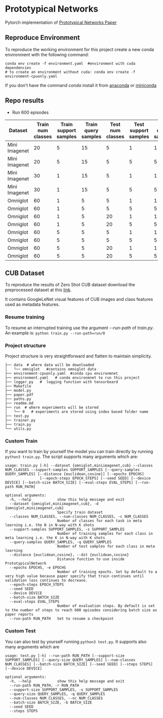 # Prototypical Networks
Pytorch implementation of [Prototypical Networks Paper](https://arxiv.org/abs/1703.05175)
## Reproduce Environment

To reproduce the working environment for this project 
create a new conda environment with the following command:

    conda env create -f environment.yaml  #environment with cuda dependencies
    # to create an environment without cuda: conda env create -f environment-cpuonly.yaml

If you don't have the command _conda_ install it  from
[anaconda](https://www.anaconda.com/) or [miniconda](https://conda.io/miniconda.html)

## Repo results

- Run 600 episodes


| Dataset       | Train num classes | Train support samples | Train query samples | Test num classes | Test support samples | Test query samples | Test accuracy | Test loss |
|---------------|-------------------|-----------------------|---------------------|------------------|----------------------|--------------------|---------------|-----------|
| Mini Imagenet | 20                | 5                     | 15                  | 5                | 1                    | 1                  | 41.36%        | 41.76     |
| Mini Imagenet | 20                | 5                     | 15                  | 5                | 5                    | 5                  | 64.92%        | 14.64     |
| Mini Imagenet | 30                | 1                     | 15                  | 5                | 1                    | 1                  | 45.02%        | 21.26     |
| Mini Imagenet | 30                | 1                     | 15                  | 5                | 5                    | 5                  | 60.55%        | 17.75     |
| Omniglot      | 60                | 1                     | 5                   | 5                | 1                    | 1                  | 98.73%        | 0.81      |
| Omniglot      | 60                | 1                     | 5                   | 5                | 5                    | 5                  | 99.67%        | 0.22      |
| Omniglot      | 60                | 1                     | 5                   | 20               | 1                    | 1                  | 95.74%        | 2.65      |
| Omniglot      | 60                | 1                     | 5                   | 20               | 5                    | 5                  | 99.01%        | 0.61      |
| Omniglot      | 60                | 5                     | 5                   | 5                | 1                    | 1                  | 97.79%        | 1.77      |
| Omniglot      | 60                | 5                     | 5                   | 5                | 5                    | 5                  | 99.65%        | 0.28      |
| Omniglot      | 60                | 5                     | 5                   | 20               | 1                    | 1                  | 93.55%        | 5.15      |
| Omniglot      | 60                | 5                     | 5                   | 20               | 5                    | 5                  | 98.84%        | 0.79      |

## CUB Dataset

To reproduce the results of Zero Shot CUB dataset download the preprocessed dataset
at this [link](https://mega.nz/file/iDpXCCaL#j5AI-LKKJqgygjIsWtBN1Ow_-yDs1f36Ki8PHtesgB0).

It contains GoogleLeNet visual features of CUB images and class features 
used as metadata features.


### Resume training

To resume an interrupted training use the argument _--run-path_ of _train.py_. 
An example is: `python train.py --run-path=run/0`

### Project structure

Project structure is very straightforward and flatten to maintain simplicity.

    ├── data  # where data will be downloaded
    │   └── omniglot   #contains omniglot data
    ├── environment-cpuonly.yaml  #conda cpu environmnet
    ├── environment.yaml   # conda environmnet to run this project
    ├── logger.py   #  logging function with tensorboard
    ├── Makefile   
    ├── model.py
    ├── paper.pdf
    ├── paths.py
    ├── readme.md
    ├── run  # where experiments will be stored 
    │   └── 0   # experiments are stored using index based folder name
    ├── test.py
    ├── trainer.py
    ├── train.py
    └── utils.py


### Custom Train 
If you want to train by yourself the model you can train directly by running `python3 train.py`.
The script supports many arguments which are:
    
    usage: train.py [-h] --dataset {omniglot,miniimagenet,cub} --classes NUM_CLASSES --support-samples SUPPORT_SAMPLES [--query-samples QUERY_SAMPLES] [--distance {euclidean,cosine}] [--epochs EPOCHS]
                    [--epoch-steps EPOCH_STEPS] [--seed SEED] [--device DEVICE] [--batch-size BATCH_SIZE] [--eval-steps EVAL_STEPS] [--run-path RUN_PATH]
    
    optional arguments:
      -h, --help            show this help message and exit
      --dataset {omniglot,miniimagenet,cub}, -d {omniglot,miniimagenet,cub}
                            Specify train dataset
      --classes NUM_CLASSES, --num-classes NUM_CLASSES, -c NUM_CLASSES
                            Number of classes for each task in meta learning i.e. the N in N-way with K shots
      --support-samples SUPPORT_SAMPLES, -s SUPPORT_SAMPLES
                            Number of training samples for each class in meta learning i.e. the K in N-way with K shots
      --query-samples QUERY_SAMPLES, -q QUERY_SAMPLES
                            Number of test samples for each class in meta learning
      --distance {euclidean,cosine}, --dst {euclidean,cosine}
                            Distance function to use inside PrototypicalNetwork
      --epochs EPOCHS, -e EPOCHS
                            Number of training epochs. Set by default to a very high value because paper specify that train continues until validation loss continues to decrease.
      --epoch-steps EPOCH_STEPS
      --seed SEED
      --device DEVICE
      --batch-size BATCH_SIZE
      --eval-steps EVAL_STEPS
                            Number of evaluation steps. By default is set to the number of steps to reach 600 episodes considering batch size as paper reports
      --run-path RUN_PATH   Set to resume a checkpoint

### Custom Test

You can also test by yourself running `python3 test.py`. It supports also many arguments which are

    usage: test.py [-h] --run-path RUN_PATH [--support-size SUPPORT_SAMPLES] [--query-size QUERY_SAMPLES] [--num-classes NUM_CLASSES] [--batch-size BATCH_SIZE] [--seed SEED] [--steps STEPS] [--device DEVICE]
    
    optional arguments:
      -h, --help            show this help message and exit
      --run-path RUN_PATH, -r RUN_PATH
      --support-size SUPPORT_SAMPLES, -s SUPPORT_SAMPLES
      --query-size QUERY_SAMPLES, -q QUERY_SAMPLES
      --num-classes NUM_CLASSES, --nc NUM_CLASSES
      --batch-size BATCH_SIZE, -b BATCH_SIZE
      --seed SEED
      --steps STEPS
     

